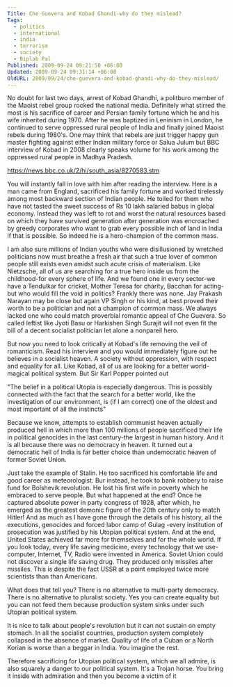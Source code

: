 ```yaml
---
Title: Che Guevera and Kobad Ghandi-why do they mislead?
Tags:
  - politics
  - international
  - india
  - terrorism
  - society
  - Biplab Pal
Published: 2009-09-24 09:21:50 +06:00
Updated: 2009-09-24 09:31:14 +06:00
OldURL: 2009/09/24/che-guevera-and-kobad-ghandi-why-do-they-mislead/
---
```


No doubt for last two days, arrest of Kobad Ghandhi, a politburo member of the Maoist rebel group rocked the national media. Definitely what stirred the most is his sacrifice of career and Persian family fortune which he and his wife inherited during 1970. After he was baptized in Leninism in London, he continued to serve oppressed rural people of India and finally joined Maoist rebels during 1980's. One may think that rebels are just trigger happy gun master fighting against either Indian military force or Salua Julum but BBC interview of Kobad in 2008 clearly speaks volume for his work among the oppressed rural people in Madhya Pradesh.

https://news.bbc.co.uk/2/hi/south_asia/8270583.stm

You will instantly fall in love with him after reading the interview. Here is a man came from England, sacrificed his family fortune and worked tirelessly among most backward section of Indian people. He toiled for them who have not tasted the sweet success of Rs 10 lakh salaried babus in global economy. Instead they was left to rot and worst the natural resources based on which they have survived generation after generation was encroached by greedy corporates who want to grab every possible inch of land in India if that is possible. So indeed he is a hero-champion of the common mass.

I am also sure millions of Indian youths who were disillusioned by wretched politicians now must breathe a fresh air that such a true lover of common people still exists even amidst such acute crisis of materialism. Like Nietzsche, all of us are searching for a true hero inside us from the childhood-for every sphere of life. And we found one in every sector-we have a Tendulkar for cricket, Mother Teresa for charity, Bacchan for acting-but who would fill the void in politics? Frankly there was none. Jay Prakash Narayan may be close but again VP Singh or his kind, at best proved their worth to be a politician and not a champion of common mass. We always lacked one who could match proverbial romantic appeal of Che Guevera. So called leftist like Jyoti Basu or Harkishen Singh Surajit will not even fit the bill of a decent socialist politician let alone a nonpareil hero.

But now you need to look critically at Kobad's life removing the veil of romanticism. Read his interview and you would immediately figure out he believes in a socialist heaven. A society without oppression, with respect and equality for all. Like Kobad, all of us are looking for a better world-magical political system. But Sir Karl Popper pointed out

"The belief in a political Utopia is especially dangerous. This is possibly connected with the fact that the search for a better world, like the investigation of our environment, is (if I am correct) one of the oldest and most important of all the instincts"

Because we know, attempts to establish communist heaven actually produced hell in which more than 100 millions of people sacrificed their life in political genocides in the last century-the largest in human history. And it is all because there was no democracy in heaven. It turned out a democratic hell of India is far better choice than undemocratic heaven of former Soviet Union.

Just take the example of Stalin. He too sacrificed his comfortable life and good career as meteorologist. Bur instead, he took to bank robbery to raise fund for Bolshevik revolution. He lost his first wife in poverty which he embraced to serve people. But what happened at the end? Once he captured absolute power in party congress of 1928, after which, he emerged as the greatest demonic figure of the 20th century only to match Hitler! And as much as I have gone through the details of his history, all the executions, genocides and forced labor camp of Gulag -every institution of prosecution was justified by his Utopian political system. And at the end, United States achieved far more for themselves and for the whole world. If you look today, every life saving medicine, every technology that we use-computer, Internet, TV, Radio were invented in America. Soviet Union could not discover a single life saving drug. They produced only missiles after missiles. This is despite the fact USSR at a point employed twice more scientists than than Americans.

What does that tell you? There is no alternative to multi-party democracy. There is no alternative to pluralist society. Yes you can create equality but you can not feed them because production system sinks under such Utopian political system.

It is nice to talk about people's revolution but it can not sustain on empty stomach. In all the socialist countries, production system completely collapsed in the absence of market. Quality of life of a Cuban or a North Korian is worse than a beggar in India. You imagine the rest.

Therefore sacrificing for Utopian political system, which we all admire, is also squarely a danger to our political system. It's a Trojan horse. You bring it inside with admiration and then you become a victim of it
